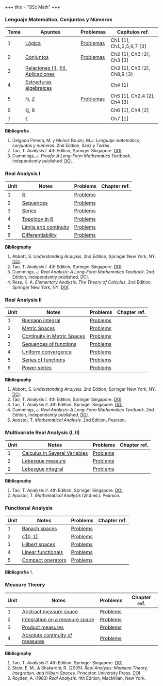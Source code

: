 +++
title = "BSc Math"
+++

### Lenguaje Matemático, Conjuntos y Números

Tema | Apuntes | Problemas | Capítulos ref.
-----|---------|--------|------------
1 | <a href="https://drive.google.com/file/d/1xP54XmwVODxb35D40MAR8Evn_ZxfbTml/view?usp=drive_link" target="_blank">Lógica</a> | <a href="https://drive.google.com/file/d/1fwAt7_KXgk7IXBsx5FyIh8oCAO7IAqtz/view?usp=drive_link" target="_blank">Problemas</a> | Ch1 [1], Ch1,2,5,6,7 [3]
2 | <a href="https://drive.google.com/file/d/139OjosEXU1lIBBZASTgoQLkOgSOBAONc/view?usp=drive_link" target="_blank">Conjuntos</a> | <a href="https://drive.google.com/file/d/1PiKGx4DmKc2E_ibqTbNkv4XIxurBYZN_/view?usp=drive_link" target="_blank">Problemas</a> | Ch2 [1], Ch3 [2], Ch3 [3]
3 | <a href="https://drive.google.com/file/d/1k1PhTcEpQKnU0_4HqpkPKWxzXu3nzq_F/view?usp=drive_link" target="_blank">Relaciones (I)</a>, <a href="https://drive.google.com/file/d/1vkv7-XjqCUB6NgXZFvEfimytX4ginumX/view?usp=drive_link" target="_blank">(II)</a>, <a href="https://drive.google.com/file/d/1jqTugT_EVEdAdQ7VGYkqAa9sYIxS9PVr/view?usp=drive_link" target="_blank">Aplicaciones</a> | | Ch3 [1], Ch3 [2], Ch8,9 [3]
4 | <a href="https://drive.google.com/file/d/1ULtls3GzJLhfdHaUemJnVnIGE-kauFPT/view?usp=drive_link" target="_blank">Estructuras algebraicas</a> | | Ch4 [1]
5 | $\mathbb{N}$, <a href="https://drive.google.com/file/d/13I4ozBnJHww7J8yrN8_zA8tKNQ3w8Py6/view?usp=drive_link" target="_blank">$\mathbb{Z}$</a> | <a href="https://drive.google.com/file/d/1CCVdODgvL_xw9uasBl-FANbsNMcn1yyP/view?usp=drive_link" target="_blank">Problemas</a> | Ch5 [1], Ch2,4 [2], Ch4 [3]
6 | $\mathbb{Q}$, $\mathbb{R}$ | | Ch6 [1], Ch4 [2]
7 | $\mathbb{C}$ | | Ch7 [1]

**Bibliografía**

1. Delgado Pineda, M. y Muñoz Bouzo, M.J. *Lenguaje matemático, conjuntos y números*. 2nd Edition, Sanz y Torres.
2. Tao, T. *Analysis I*. 4th Edition, Springer Singapore. [DOI](https://doi.org/10.1007/978-981-19-7261-4).
3. Cummings, J. *Proofs: A Long-Form Mathematics Textbook*. Independently published. [DOI](https://longformmath.com/proofs-book).

### Real Analysis I

Unit | Notes | Problems | Chapter ref.
-----|---------|--------|------------
1 | <a href="" target="_blank"> $\mathbb{R}$ </a> | <a href="" target="_blank">Problems</a> | 
2 | <a href="" target="_blank"> Sequences </a> | <a href="" target="_blank">Problems</a> | 
3 | <a href="" target="_blank"> Series </a> | <a href="" target="_blank">Problems</a> | 
4 | <a href="" target="_blank"> Topology in $\mathbb{R}$ </a> | <a href="" target="_blank">Problems</a> | 
5 | <a href="" target="_blank"> Limits and continuity </a> | <a href="" target="_blank">Problems</a> | 
6 | <a href="" target="_blank"> Differentiability </a> | <a href="" target="_blank">Problems</a> | 

**Bibliography**
1. Abbott, S. *Understanding Analysis*. 2nd Edition, Springer New York, NY. [DOI](https://doi.org/10.1007/978-1-4939-2712-8).
2. Tao, T. *Analysis I*. 4th Edition, Springer Singapore. [DOI](https://doi.org/10.1007/978-981-19-7261-4).
3. Cummings, J. *Real Analysis: A Long-Form Mathematics Textbook*. 2nd Edition, Independently published. [DOI](https://longformmath.com/real-analysis-book).
4. Ross, K. A. *Elementary Analysis. The Theory of Calculus*. 2nd Edition, Springer New York, NY. [DOI](https://doi.org/10.1007/978-1-4614-6271-2).

### Real Analysis II

Unit | Notes | Problems | Chapter ref.
-----|---------|--------|------------
1 | <a href="" target="_blank"> Riemann integral </a> | <a href="" target="_blank">Problems</a> | 
2 | <a href="" target="_blank"> Metric Spaces </a> | <a href="" target="_blank">Problems</a> | 
2 | <a href="" target="_blank"> Continuity in Metric Spaces </a> | <a href="" target="_blank">Problems</a> | 
3 | <a href="" target="_blank"> Sequences of functions </a> | <a href="" target="_blank">Problems</a> | 
4 | <a href="" target="_blank"> Uniform convergence </a> | <a href="" target="_blank">Problems</a> | 
5 | <a href="" target="_blank"> Series of functions </a> | <a href="" target="_blank">Problems</a> | 
6 | <a href="" target="_blank"> Power series </a> | <a href="" target="_blank">Problems</a> | 

**Bibliography**
1. Abbott, S. *Understanding Analysis*. 2nd Edition, Springer New York, NY. [DOI](https://doi.org/10.1007/978-1-4939-2712-8).
2. Tao, T. *Analysis I*. 4th Edition, Springer Singapore. [DOI](https://doi.org/10.1007/978-981-19-7261-4).
3. Tao, T. *Analysis II*. 4th Edition, Springer Singapore. [DOI](https://doi.org/10.1007/978-981-19-7284-3).
4. Cummings, J. *Real Analysis: A Long-Form Mathematics Textbook*. 2nd Edition, Independently published. [DOI](https://longformmath.com/analysis-home).
5. Apostol, T. *Mathematical Analysis*. 2nd Edition, Pearson.

### Multivariate Real Analysis (I, II)

Unit | Notes | Problems | Chapter ref.
-----|---------|--------|------------
1 | <a href="" target="_blank"> Calculus in Several Variables </a> | <a href="" target="_blank">Problems</a> | 
2 | <a href="" target="_blank"> Lebesgue measure </a> | <a href="" target="_blank">Problems</a> | 
2 | <a href="" target="_blank"> Lebesgue integral </a> | <a href="" target="_blank">Problems</a> | 

**Bibliography**
1. Tao, T. *Analysis II*. 4th Edition, Springer Singapore. [DOI](https://doi.org/10.1007/978-981-19-7284-3).
2. Apostol, T. *Mathematical Analysis* (2nd ed.). Pearson.

### Functional Analysis
Unit | Notes | Problems | Chapter ref.
-----|---------|--------|------------
1 | <a href="" target="_blank"> Banach spaces </a> | <a href="" target="_blank">Problems</a> | 
2 | <a href="" target="_blank"> $C[0,1]$ </a> | <a href="" target="_blank">Problems</a> | 
3 | <a href="" target="_blank"> Hilbert spaces </a> | <a href="" target="_blank">Problems</a> | 
4 | <a href="" target="_blank"> Linear functionals </a> | <a href="" target="_blank">Problems</a> | 
5 | <a href="" target="_blank"> Compact operators </a> | <a href="" target="_blank">Problems</a> | 

**Bibliografía**
1. 

### Measure Theory
Unit | Notes | Problems | Chapter ref.
-----|---------|--------|------------
1 | <a href="" target="_blank"> Abstract measure space </a> | <a href="" target="_blank">Problems</a> | 
2 | <a href="" target="_blank"> Integration on a measure space </a> | <a href="" target="_blank">Problems</a> | 
3 | <a href="" target="_blank"> Product measures </a> | <a href="" target="_blank">Problems</a> | 
4 | <a href="" target="_blank"> Absolute continuity of measures </a> | <a href="" target="_blank">Problems</a> | 

**Bibliography**
1. Tao, T. *Analysis II*. 4th Edition, Springer Singapore. [DOI](https://doi.org/10.1007/978-981-19-7284-3).
2. Stein, E. M., & Shakarchi, R. (2005). *Real Analysis: Measure Theory, Integration, and Hilbert Spaces*. Princeton University Press. [DOI](https://doi.org/10.2307/j.ctvd58v18)
3. Royden, A. (1983) *Real Analysis*. 4th Edition, MacMillan, New York.